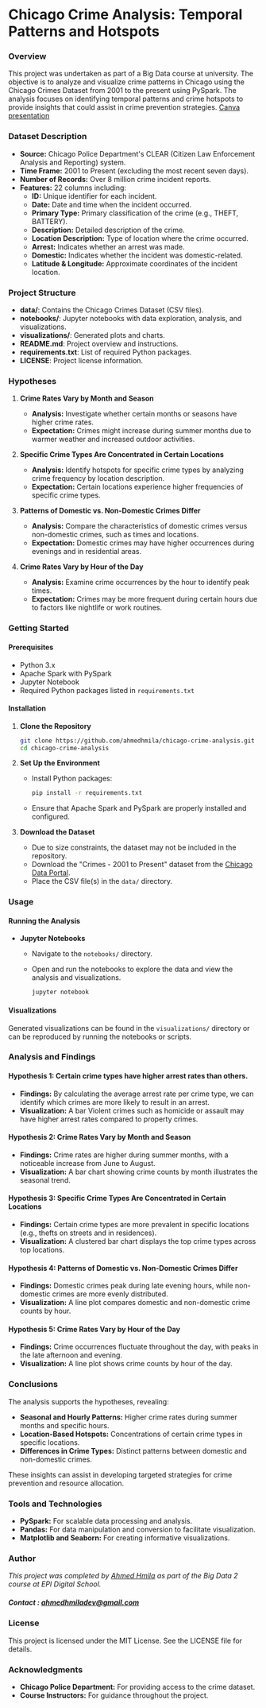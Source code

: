 
# Chicago Crime Analysis: Temporal Patterns and Hotspots

### Overview

This project was undertaken as part of a Big Data course at university. The objective is to analyze and visualize crime patterns in Chicago using the Chicago Crimes Dataset from 2001 to the present using PySpark. The analysis focuses on identifying temporal patterns and crime hotspots to provide insights that could assist in crime prevention strategies.
[Canva presentation]([/guides/content/editing-an-existing-page](https://www.canva.com/design/DAGYRIB8p_c/3YxtFf2OJ9AVEb9yBXdKAw/view?utm_content=DAGYRIB8p_c&utm_campaign=designshare&utm_medium=link&utm_source=editor))

### Dataset Description

- **Source:** Chicago Police Department's CLEAR (Citizen Law Enforcement Analysis and Reporting) system.
- **Time Frame:** 2001 to Present (excluding the most recent seven days).
- **Number of Records:** Over 8 million crime incident reports.
- **Features:** 22 columns including:
  - **ID:** Unique identifier for each incident.
  - **Date:** Date and time when the incident occurred.
  - **Primary Type:** Primary classification of the crime (e.g., THEFT, BATTERY).
  - **Description:** Detailed description of the crime.
  - **Location Description:** Type of location where the crime occurred.
  - **Arrest:** Indicates whether an arrest was made.
  - **Domestic:** Indicates whether the incident was domestic-related.
  - **Latitude & Longitude:** Approximate coordinates of the incident location.

### Project Structure

- **data/**: Contains the Chicago Crimes Dataset (CSV files).
- **notebooks/**: Jupyter notebooks with data exploration, analysis, and visualizations.
- **visualizations/**: Generated plots and charts.
- **README.md**: Project overview and instructions.
- **requirements.txt**: List of required Python packages.
- **LICENSE**: Project license information.

### Hypotheses

1. **Crime Rates Vary by Month and Season**
   - **Analysis:** Investigate whether certain months or seasons have higher crime rates.
   - **Expectation:** Crimes might increase during summer months due to warmer weather and increased outdoor activities.

2. **Specific Crime Types Are Concentrated in Certain Locations**
   - **Analysis:** Identify hotspots for specific crime types by analyzing crime frequency by location description.
   - **Expectation:** Certain locations experience higher frequencies of specific crime types.

3. **Patterns of Domestic vs. Non-Domestic Crimes Differ**
   - **Analysis:** Compare the characteristics of domestic crimes versus non-domestic crimes, such as times and locations.
   - **Expectation:** Domestic crimes may have higher occurrences during evenings and in residential areas.

4. **Crime Rates Vary by Hour of the Day**
   - **Analysis:** Examine crime occurrences by the hour to identify peak times.
   - **Expectation:** Crimes may be more frequent during certain hours due to factors like nightlife or work routines.

### Getting Started

#### Prerequisites

- Python 3.x
- Apache Spark with PySpark
- Jupyter Notebook
- Required Python packages listed in `requirements.txt`

#### Installation

1. **Clone the Repository**

   ```bash
   git clone https://github.com/ahmedhmila/chicago-crime-analysis.git
   cd chicago-crime-analysis
   ```

2. **Set Up the Environment**

   - Install Python packages:

     ```bash
     pip install -r requirements.txt
     ```

   - Ensure that Apache Spark and PySpark are properly installed and configured.

3. **Download the Dataset**

   - Due to size constraints, the dataset may not be included in the repository.
   - Download the "Crimes - 2001 to Present" dataset from the [Chicago Data Portal](https://data.cityofchicago.org/Public-Safety/Crimes-2001-to-Present/ijzp-q8t2).
   - Place the CSV file(s) in the `data/` directory.

### Usage

#### Running the Analysis

- **Jupyter Notebooks**
  - Navigate to the `notebooks/` directory.
  - Open and run the notebooks to explore the data and view the analysis and visualizations.

    ```bash
    jupyter notebook
    ```

#### Visualizations

Generated visualizations can be found in the `visualizations/` directory or can be reproduced by running the notebooks or scripts.

### Analysis and Findings

#### Hypothesis 1: Certain crime types have higher arrest rates than others.

- **Findings:** By calculating the average arrest rate per crime type, we can identify which crimes are more likely to result in an arrest.
- **Visualization:** A bar Violent crimes such as homicide or assault may have higher arrest rates compared to property crimes.

#### Hypothesis 2: Crime Rates Vary by Month and Season

- **Findings:** Crime rates are higher during summer months, with a noticeable increase from June to August.
- **Visualization:** A bar chart showing crime counts by month illustrates the seasonal trend.

#### Hypothesis 3: Specific Crime Types Are Concentrated in Certain Locations

- **Findings:** Certain crime types are more prevalent in specific locations (e.g., thefts on streets and in residences).
- **Visualization:** A clustered bar chart displays the top crime types across top locations.

#### Hypothesis 4: Patterns of Domestic vs. Non-Domestic Crimes Differ

- **Findings:** Domestic crimes peak during late evening hours, while non-domestic crimes are more evenly distributed.
- **Visualization:** A line plot compares domestic and non-domestic crime counts by hour.

#### Hypothesis 5: Crime Rates Vary by Hour of the Day

- **Findings:** Crime occurrences fluctuate throughout the day, with peaks in the late afternoon and evening.
- **Visualization:** A line plot shows crime counts by hour of the day.

### Conclusions

The analysis supports the hypotheses, revealing:

- **Seasonal and Hourly Patterns:** Higher crime rates during summer months and specific hours.
- **Location-Based Hotspots:** Concentrations of certain crime types in specific locations.
- **Differences in Crime Types:** Distinct patterns between domestic and non-domestic crimes.

These insights can assist in developing targeted strategies for crime prevention and resource allocation.

### Tools and Technologies

- **PySpark:** For scalable data processing and analysis.
- **Pandas:** For data manipulation and conversion to facilitate visualization.
- **Matplotlib and Seaborn:** For creating informative visualizations.

### Author

*This project was completed by [Ahmed Hmila](https://github.com/ahmedhmila) as part of the Big Data 2 course at EPI Digital School.*
##### Contact : ahmedhmiladev@gmail.com 
### License

This project is licensed under the MIT License. See the LICENSE file for details.

### Acknowledgments

- **Chicago Police Department:** For providing access to the crime dataset.
- **Course Instructors:** For guidance throughout the project.

